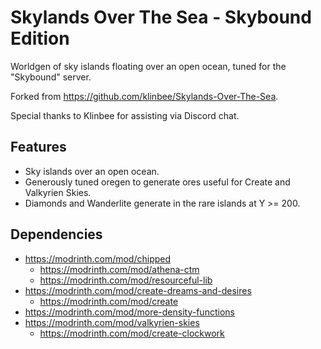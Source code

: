 # Skylands Over The Sea - Skybound Edition

Worldgen of sky islands floating over an open ocean, tuned for the "Skybound"
server.

Forked from https://github.com/klinbee/Skylands-Over-The-Sea.

Special thanks to Klinbee for assisting via Discord chat.

## Features

- Sky islands over an open ocean.
- Generously tuned oregen to generate ores useful for Create and Valkyrien Skies.
- Diamonds and Wanderlite generate in the rare islands at Y >= 200.

## Dependencies

- https://modrinth.com/mod/chipped
  - https://modrinth.com/mod/athena-ctm
  - https://modrinth.com/mod/resourceful-lib
- https://modrinth.com/mod/create-dreams-and-desires
  - https://modrinth.com/mod/create
- https://modrinth.com/mod/more-density-functions
- https://modrinth.com/mod/valkyrien-skies
  - https://modrinth.com/mod/create-clockwork
